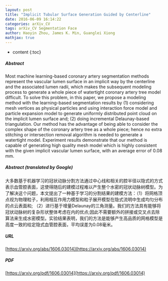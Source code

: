 ```yaml
---
layout: post
title: "Implicit Tubular Surface Generation Guided by Centerline"
date: 2016-06-09 16:14:22
categories: arXiv_CV
tags: arXiv_CV Segmentation Face
author: Haoyin Zhou, James K. Min, Guanglei Xiong
mathjax: true
---
```


* content
{:toc}

##### Abstract
Most machine learning-based coronary artery segmentation methods represent the vascular lumen surface in an implicit way by the centerline and the associated lumen radii, which makes the subsequent modeling process to generate a whole piece of watertight coronary artery tree model difficult. To solve this problem, in this paper, we propose a modeling method with the learning-based segmentation results by (1) considering mesh vertices as physical particles and using interaction force model and particle expansion model to generate uniformly distributed point cloud on the implicit lumen surface and; (2) doing incremental Delaunay-based triangulation. Our method has the advantage of being able to consider the complex shape of the coronary artery tree as a whole piece; hence no extra stitching or intersection removal algorithm is needed to generate a watertight model. Experiment results demonstrate that our method is capable of generating high quality mesh model which is highly consistent with the given implicit vascular lumen surface, with an average error of 0.08 mm.

##### Abstract (translated by Google)
大多数基于机器学习的冠状动脉分割方法通过中心线和相关的腔半径以隐式的方式表示血管腔表面，这使得随后的建模过程难以产生整个水密的冠状动脉树模型。为了解决这个问题，本文提出了一种基于学习的分割结果的建模方法：（1）将网格顶点视为物理粒子，利用相互作用力模型和粒子展开模型在隐式流明中生成均匀分布的点云表面和; （2）进行基于增量Delaunay的三角测量。我们的方法具有能够将冠状动脉树的复杂形状整体考虑在内的优点;因此不需要额外的拼接或交叉点去除算法来生成水密模型。实验结果表明，我们的方法是能够产生高品质的网格模型是高度一致的给定隐式血管腔表面，平均误差为0.08毫米。

##### URL
[https://arxiv.org/abs/1606.03014](https://arxiv.org/abs/1606.03014)

##### PDF
[https://arxiv.org/pdf/1606.03014](https://arxiv.org/pdf/1606.03014)

